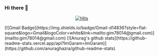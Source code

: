 ### Hi there 👋

<!--
**ImGaram/ImGaram** is a ✨ _special_ ✨ repository because its `README.md` (this file) appears on your GitHub profile.

Here are some ideas to get you started:

- 🔭 I’m currently working on ...
- 🌱 I’m currently learning ...
- 👯 I’m looking to collaborate on ...
- 🤔 I’m looking for help with ...
- 💬 Ask me about ...
- 📫 How to reach me: ...
- 😄 Pronouns: ...
- ⚡ Fun fact: ...
-->
<div align=center>
	
  [![Hits](https://hits.seeyoufarm.com/api/count/incr/badge.svg?url=https%3A%2F%2Fgithub.com%2Fzzsza)](https://hits.seeyoufarm.com) 
	
  </div>
  [![Gmail Badge](https://img.shields.io/badge/Gmail-d14836?style=flat-square&logo=Gmail&logoColor=white&link=mailto:gim78014@gmail.com)](mailto:gim78014@gmail.com)
  [![Anurag's github stats](https://github-readme-stats.vercel.app/api?ImGaram=ImGaram)](https://github.com/anuraghazra/github-readme-stats)
